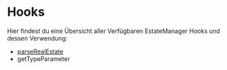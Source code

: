 # Hooks

Hier findest du eine Übersicht aller Verfügbaren EstateManager Hooks und dessen Verwendung:

* [parseRealEstate](parserealestate.md)
* getTypeParameter

